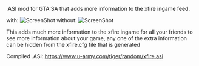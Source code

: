 .ASI mod for GTA:SA that adds more information to the xfire ingame feed.

with: ![ScreenShot](https://u-army.com/tiger/random/xfire_with.png)
without: ![ScreenShot](https://u-army.com/tiger/random/xfire_without.jpg)

This adds much more information to the xfire ingame for all your friends to see more information about your game, any one of the extra information can be hidden from the xfire.cfg file that is generated

Compiled .ASI: https://www.u-army.com/tiger/random/xfire.asi